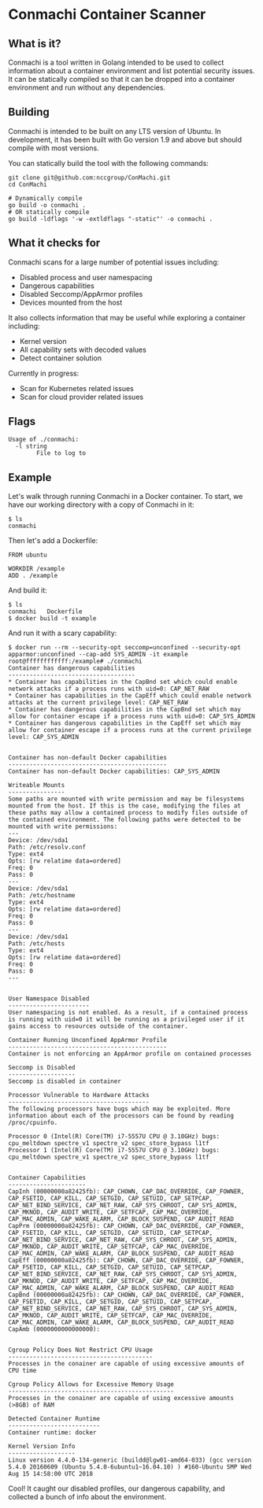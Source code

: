 # Conmachi Container Scanner
## What is it?

Conmachi is a tool written in Golang intended to be used to collect information about a container environment and list potential security issues. It can be statically compiled so that it can be dropped into a container environment and run without any dependencies.

## Building

Conmachi is intended to be built on any LTS version of Ubuntu. In development, it has been built with Go version 1.9 and above but should compile with most versions.

You can statically build the tool with the following commands:

~~~
git clone git@github.com:nccgroup/ConMachi.git
cd ConMachi

# Dynamically compile
go build -o conmachi .
# OR statically compile
go build -ldflags '-w -extldflags "-static"' -o conmachi .
~~~

## What it checks for

Conmachi scans for a large number of potential issues including:

* Disabled process and user namespacing
* Dangerous capabilities
* Disabled Seccomp/AppArmor profiles
* Devices mounted from the host

It also collects information that may be useful while exploring a container including:

* Kernel version
* All capability sets with decoded values
* Detect container solution

Currently in progress:

* Scan for Kubernetes related issues
* Scan for cloud provider related issues

## Flags

~~~
Usage of ./conmachi:
  -l string
        File to log to
~~~

## Example

Let's walk through running Conmachi in a Docker container. To start, we have our working directory with a copy of Conmachi in it:

~~~
$ ls
conmachi
~~~

Then let's add a Dockerfile:

~~~
FROM ubuntu

WORKDIR /example
ADD . /example
~~~

And build it:

~~~
$ ls
conmachi   Dockerfile
$ docker build -t example
~~~

And run it with a scary capability:

~~~
$ docker run --rm --security-opt seccomp=unconfined --security-opt apparmor:unconfined --cap-add SYS_ADMIN -it example
root@ffffffffffff:/example# ./conmachi 
Container has dangerous capabilities
------------------------------------
* Container has capabilities in the CapBnd set which could enable network attacks if a process runs with uid=0: CAP_NET_RAW
* Container has capabilities in the CapEff which could enable network attacks at the current privilege level: CAP_NET_RAW
* Container has dangerous capabilities in the CapBnd set which may allow for container escape if a process runs with uid=0: CAP_SYS_ADMIN
* Container has dangerous capabilities in the CapEff set which may allow for container escape if a process runs at the current privilege level: CAP_SYS_ADMIN


Container has non-default Docker capabilities
---------------------------------------------
Container has non-default Docker capabilities: CAP_SYS_ADMIN

Writeable Mounts
----------------
Some paths are mounted with write permission and may be filesystems mounted from the host. If this is the case, modifying the files at these paths may allow a contained process to modify files outside of the contained environment. The following paths were detected to be mounted with write permissions:
---
Device: /dev/sda1
Path: /etc/resolv.conf
Type: ext4
Opts: [rw relatime data=ordered]
Freq: 0
Pass: 0
---
Device: /dev/sda1
Path: /etc/hostname
Type: ext4
Opts: [rw relatime data=ordered]
Freq: 0
Pass: 0
---
Device: /dev/sda1
Path: /etc/hosts
Type: ext4
Opts: [rw relatime data=ordered]
Freq: 0
Pass: 0
---


User Namespace Disabled
-----------------------
User namespacing is not enabled. As a result, if a contained process is running with uid=0 it will be running as a privileged user if it gains access to resources outside of the container.

Container Running Unconfined AppArmor Profile
---------------------------------------------
Container is not enforcing an AppArmor profile on contained processes

Seccomp is Disabled
-------------------
Seccomp is disabled in container

Processor Vulnerable to Hardware Attacks
----------------------------------------
The following processors have bugs which may be exploited. More information about each of the processors can be found by reading /proc/cpuinfo.

Processor 0 (Intel(R) Core(TM) i7-5557U CPU @ 3.10GHz) bugs: cpu_meltdown spectre_v1 spectre_v2 spec_store_bypass l1tf
Processor 1 (Intel(R) Core(TM) i7-5557U CPU @ 3.10GHz) bugs: cpu_meltdown spectre_v1 spectre_v2 spec_store_bypass l1tf


Container Capabilities
----------------------
CapInh (00000000a82425fb): CAP_CHOWN, CAP_DAC_OVERRIDE, CAP_FOWNER, CAP_FSETID, CAP_KILL, CAP_SETGID, CAP_SETUID, CAP_SETPCAP, CAP_NET_BIND_SERVICE, CAP_NET_RAW, CAP_SYS_CHROOT, CAP_SYS_ADMIN, CAP_MKNOD, CAP_AUDIT_WRITE, CAP_SETFCAP, CAP_MAC_OVERRIDE, CAP_MAC_ADMIN, CAP_WAKE_ALARM, CAP_BLOCK_SUSPEND, CAP_AUDIT_READ
CapPrm (00000000a82425fb): CAP_CHOWN, CAP_DAC_OVERRIDE, CAP_FOWNER, CAP_FSETID, CAP_KILL, CAP_SETGID, CAP_SETUID, CAP_SETPCAP, CAP_NET_BIND_SERVICE, CAP_NET_RAW, CAP_SYS_CHROOT, CAP_SYS_ADMIN, CAP_MKNOD, CAP_AUDIT_WRITE, CAP_SETFCAP, CAP_MAC_OVERRIDE, CAP_MAC_ADMIN, CAP_WAKE_ALARM, CAP_BLOCK_SUSPEND, CAP_AUDIT_READ
CapEff (00000000a82425fb): CAP_CHOWN, CAP_DAC_OVERRIDE, CAP_FOWNER, CAP_FSETID, CAP_KILL, CAP_SETGID, CAP_SETUID, CAP_SETPCAP, CAP_NET_BIND_SERVICE, CAP_NET_RAW, CAP_SYS_CHROOT, CAP_SYS_ADMIN, CAP_MKNOD, CAP_AUDIT_WRITE, CAP_SETFCAP, CAP_MAC_OVERRIDE, CAP_MAC_ADMIN, CAP_WAKE_ALARM, CAP_BLOCK_SUSPEND, CAP_AUDIT_READ
CapBnd (00000000a82425fb): CAP_CHOWN, CAP_DAC_OVERRIDE, CAP_FOWNER, CAP_FSETID, CAP_KILL, CAP_SETGID, CAP_SETUID, CAP_SETPCAP, CAP_NET_BIND_SERVICE, CAP_NET_RAW, CAP_SYS_CHROOT, CAP_SYS_ADMIN, CAP_MKNOD, CAP_AUDIT_WRITE, CAP_SETFCAP, CAP_MAC_OVERRIDE, CAP_MAC_ADMIN, CAP_WAKE_ALARM, CAP_BLOCK_SUSPEND, CAP_AUDIT_READ
CapAmb (0000000000000000):


Cgroup Policy Does Not Restrict CPU Usage
-----------------------------------------
Processes in the conainer are capable of using excessive amounts of CPU time

Cgroup Policy Allows for Excessive Memory Usage
-----------------------------------------------
Processes in the conainer are capable of using excessive amounts (>8GB) of RAM

Detected Container Runtime
--------------------------
Container runtime: docker

Kernel Version Info
-------------------
Linux version 4.4.0-134-generic (buildd@lgw01-amd64-033) (gcc version 5.4.0 20160609 (Ubuntu 5.4.0-6ubuntu1~16.04.10) ) #160-Ubuntu SMP Wed Aug 15 14:58:00 UTC 2018

~~~

Cool! It caught our disabled profiles, our dangerous capability, and collected a bunch of info about the environment.
